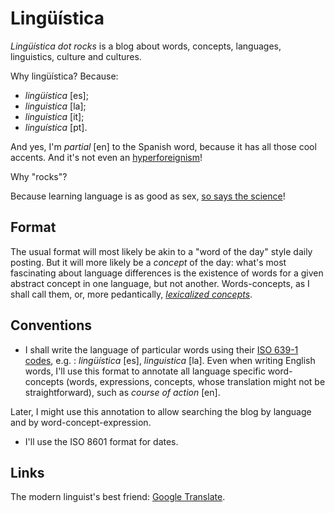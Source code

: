 Lingüística
===

*Lingüística dot rocks* is a blog about words, concepts, languages, linguistics, culture and cultures.

Why lingüística? Because:

* *lingüística* [es];
* *linguistica* [la];
* *linguistica* [it];
* *linguística* [pt].

And yes, I'm *partial* [en] to the Spanish word, because it has all those cool accents. And it's not even an [hyperforeignism](http://en.wikipedia.org/wiki/Hyperforeignism)!

Why "rocks"?

Because learning language is as good as sex, [so says the science](http://rt.com/news/199416-brain-sex-chocolate-language/)!

## Format

The usual format will most likely be akin to a "word of the day" style daily posting. But it will more likely be a *concept* of the day: what's most fascinating about language differences is the existence of words for a given abstract concept in one language, but not another. Words-concepts, as I shall call them, or, more pedantically, *[lexicalized concepts](http://www.thefreedictionary.com/lexicalized+concept)*.

## Conventions

- I shall write the language of particular words using their [ISO 639-1 codes](https://en.wikipedia.org/wiki/List_of_ISO_639-1_codes), e.g. : *lingüística* [es], *linguistica* [la]. Even when writing English words, I'll use this format to annotate all language specific word-concepts (words, expressions, concepts, whose translation might not be straightforward), such as *course of action* [en].

 Later, I might use this annotation to allow searching the blog by language and by word-concept-expression.

- I'll use the ISO 8601 format for dates.

## Links

The modern linguist's best friend: [Google Translate](http://translate.google.com/]).
